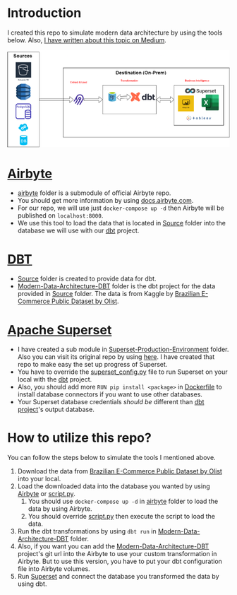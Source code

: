 # Introduction

I created this repo to simulate modern data architecture by using the tools below. Also, [I have written about this topic on Medium](https://mebaysan.medium.com/introduction-to-modern-data-architecture-1236272dd5d5).

![Image by Author](./assets/introduction-to-modern-data-architecture.png)

# [Airbyte](https://airbyte.com/)

- [airbyte](./airbyte/) folder is a submodule of official Airbyte repo. 
- You should get more information by using [docs.airbyte.com](https://docs.airbyte.com/).
- For our repo, we will use just `docker-compose up -d` then Airbyte will be published on `localhost:8000`.
- We use this tool to load the data that is located in [Source](./Source/) folder into the database we will use with our [dbt](./modern_data_architecture/) project.

# [DBT](https://www.getdbt.com/)

- [Source](./Source/) folder is created to provide data for dbt.
- [Modern-Data-Architecture-DBT](./Modern-Data-Architecture-DBT/) folder is the dbt project for the data provided in [Source](./Source/) folder. The data is from Kaggle by [Brazilian E-Commerce Public Dataset by Olist](https://www.kaggle.com/datasets/olistbr/brazilian-ecommerce).

# [Apache Superset](https://superset.apache.org/)

- I have created a sub module in [Superset-Production-Environment](./Superset-Production-Environment/) folder. Also you can visit its original repo by using [here](https://github.com/mebaysan/Superset-Production-Environment). I have created that repo to make easy the set up progress of Superset.
- You have to override the [superset_config.py](./Superset-Production-Environment/superset_config.py) file to run Superset on your local with the [dbt](.Modern-Data-Architecture-DBT/) project.
- Also, you should add more `RUN pip install <package>` in [Dockerfile](./Superset-Production-Environment/Dockerfile) to install database connectors if you want to use other databases.
- Your Superset database credentials *should be* different than [dbt project](./Modern-Data-Architecture-DBT/)'s output database.


# How to utilize this repo?

You can follow the steps below to simulate the tools I mentioned above.

1. Download the data from [Brazilian E-Commerce Public Dataset by Olist](https://www.kaggle.com/datasets/olistbr/brazilian-ecommerce) into your local.
2. Load the downloaded data into the database you wanted by using [Airbyte](./airbyte/) or [script.py](./Source/script.py).
   1. You should use `docker-compose up -d` in [airbyte](./airbyte/) folder to load the data by using Airbyte.
   2. You should override [script.py](./Source/script.py) then execute the script to load the data.
3. Run the dbt transformations by using `dbt run` in [Modern-Data-Architecture-DBT](./Modern-Data-Architecture-DBT/) folder.
4. Also, if you want you can add the [Modern-Data-Architecture-DBT](./Modern-Data-Architecture-DBT/) project's git url into the Airbyte to use your custom transformation in Airbyte. But to use this version, you have to put your dbt configuration file into Airbyte volumes.
5. Run [Superset](./Superset-Production-Environment/) and connect the database you transformed the data by using dbt.
